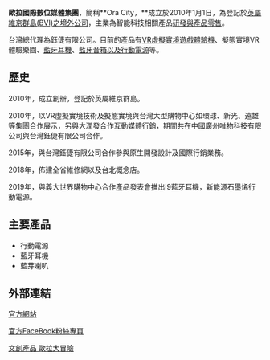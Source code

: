 **歐拉國際數位媒體集團**，簡稱**Ora City，**成立於2010年1月1日，為登記於[英屬維京群島(BVI)之境外公司](../Page/英屬維爾京群島.md "wikilink")，主業為智能科技相關產品[研發與產品](https://zh.wikipedia.org/wiki/研發 "wikilink")[零售](../Page/零售.md "wikilink")。

台灣總代理為鈺倢有限公司。目前的產品有[VR虛擬實境遊戲體驗機](../Page/虚拟现实.md "wikilink")、擬態實境VR體驗樂園、[藍牙](../Page/藍牙.md "wikilink")[耳機](../Page/耳機.md "wikilink")、[藍牙](../Page/藍牙.md "wikilink")[音箱以及](https://zh.wikipedia.org/wiki/音箱 "wikilink")[行動電源](../Page/行動電源.md "wikilink")等。

## 歷史

2010年，成立創辦，登記於英屬維京群島。

2010年，以VR虛擬實境技術及擬態實境與台灣大型購物中心如環球、新光、遠雄等集團合作展示，另與大潤發合作互動媒體行銷，期間共在中國廣州唯物科技有限公司與台灣鈺倢有限公司合作。

2015年，與台灣鈺倢有限公司合作參與原生開發設計及國際行銷業務。

2018年，佈建全省維修網以及台北概念店。

2019年，與義大世界購物中心合作產品發表會推出i9藍牙耳機，新能源石墨烯行動電源。

## 主要產品

  - 行動電源
  - 藍牙耳機
  - 藍芽喇叭

## 外部連結

[官方網站](https://ora.city/zh-Hant/home)

[官方FaceBook粉絲專頁](https://www.facebook.com/Oraaicity/)

[文創產品 歐拉大冒險](http://www.facebook.com/oratw)